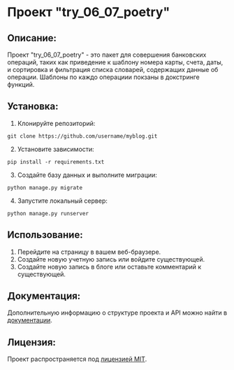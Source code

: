 # Проект "try_06_07_poetry"

## Описание:

Проект "try_06_07_poetry" - это пакет для совершения банковских операций, 
таких как приведение к шаблону номера карты, счета, даты, и сортировка и фильтрация списка словарей, 
содержащих данные об операции. Шаблоны по каждо операциии покзаны в докстринге функций.

## Установка:

1. Клонируйте репозиторий:
```
git clone https://github.com/username/myblog.git
```

2. Установите зависимости:
```
pip install -r requirements.txt
```

3. Создайте базу данных и выполните миграции:
```
python manage.py migrate
```

4. Запустите локальный сервер:
```
python manage.py runserver
```
## Использование:

1. Перейдите на страницу в вашем веб-браузере.
2. Создайте новую учетную запись или войдите существующей.
3. Создайте новую запись в блоге или оставьте комментарий к существующей.

## Документация:

Дополнительную информацию о структуре проекта и API можно найти в [документации](docs/README.md).

## Лицензия:

Проект распространяется под [лицензией MIT](LICENSE).